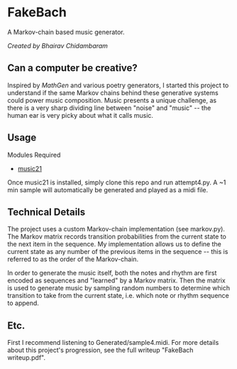 # FakeBach
A Markov-chain based music generator.

_Created by Bhairav Chidambaram_

## Can a computer be creative?

Inspired by _MathGen_ and various poetry generators, I started this project to understand if the same Markov chains behind these generative systems could power music composition. Music presents a unique challenge, as there is a very sharp dividing line between "noise" and "music" -- the human ear is very picky about what it calls music.

## Usage

Modules Required
- [music21](http://web.mit.edu/music21/)

Once music21 is installed, simply clone this repo and run attempt4.py. A ~1 min sample will automatically be generated and played as a midi file.

## Technical Details

The project uses a custom Markov-chain implementation (see markov.py). The Markov matrix records transition probabilities from the current state to the next item in the sequence. My implementation allows us to define the current state as any number of the previous items in the sequence -- this is referred to as the order of the Markov-chain.

In order to generate the music itself, both the notes and rhythm are first encoded as sequences and "learned" by a Markov matrix. Then the matrix is used to generate music by sampling random numbers to determine which transition to take from the current state, i.e. which note or rhythm sequence to append.

## Etc.

First I recommend listening to Generated/sample4.midi. For more details about this project's progression, see the full writeup "FakeBach writeup.pdf".
